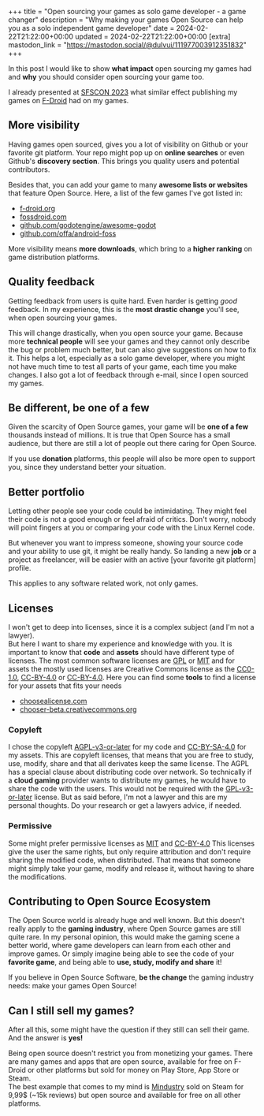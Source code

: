 +++
title = "Open sourcing your games as solo game developer - a game changer"
description = "Why making your games Open Source can help you as a solo independent game developer"
date = 2024-02-22T21:22:00+00:00
updated = 2024-02-22T21:22:00+00:00
[extra]
mastodon_link = "https://mastodon.social/@dulvui/111977003912351832"
+++

In this post I would like to show **what impact** open sourcing my games had and **why** you should consider open sourcing your game too.

I already presented at [SFSCON 2023](@/blog/sfscon-2023-fdroid/index.md) what similar effect publishing my games on [F-Droid](https://f-droid.org/) had on my games.

## More visibility
Having games open sourced, gives you a lot of visibility on Github or your favorite git platform.
Your repo might pop up on **online searches** or even Github's **discovery section**.
This brings you quality users and potential contributors.

Besides that, you can add your game to many **awesome lists or websites** that feature Open Source.
Here, a list of the few games I've got listed in:
- [f-droid.org](https://f-droid.org)
- [fossdroid.com](https://fossdroid.com)
- [github.com/godotengine/awesome-godot](https://github.com/godotengine/awesome-godot)
- [github.com/offa/android-foss](https://github.com/offa/android-foss)

More visibility means **more downloads**, which bring to a **higher ranking** on game distribution platforms.

## Quality feedback
Getting feedback from users is quite hard.
Even harder is getting *good* feedback.
In my experience, this is the **most drastic change** you'll see, when open sourcing your games.

This will change drastically, when you open source your game.
Because more **technical people** will see your games and they cannot only describe the bug or problem much better, but can also give suggestions on how to fix it.
This helps a lot, especially as a solo game developer, where you might not have much time to test all parts of your game, each time you make changes.
I also got a lot of feedback through e-mail, since I open sourced my games.

## Be different, be one of a few
Given the scarcity of Open Source games, your game will be **one of a few** thousands instead of millions.
It is true that Open Source has a small audience, but there are still a lot of people out there caring for Open Source.

If you use **donation** platforms, this people will also be more open to support you, since they understand better your situation. 

## Better portfolio
Letting other people see your code could be intimidating.
They might feel their code is not a good enough or feel afraid of critics.
Don't worry, nobody will point fingers at you or comparing your code with the Linux Kernel code.

But whenever you want to impress someone, showing your source code and your ability to use git, it might be really handy.
So landing a new **job** or a project as freelancer, will be easier with an active [your favorite git platform] profile.  

This applies to any software related work, not only games.

## Licenses
I won't get to deep into licenses, since it is a complex subject (and I'm not a lawyer).  
But here I want to share my experience and knowledge with you. 
It is important to know that **code** and **assets** should have different type of licenses.
The most common software licenses are [GPL](https://spdx.org/licenses/GPL-3.0-or-later.html) or [MIT](https://spdx.org/licenses/MIT.html) and for assets the mostly used licenses are Creative Commons license as the [CC0-1.0](https://spdx.org/licenses/CC0-1.0.html), [CC-BY-4.0](https://spdx.org/licenses/CC-BY-4.0.html) or [CC-BY-4.0](https://spdx.org/licenses/CC-BY-SA-4.0.html).
Here you can find some **tools** to find a license for your assets that fits your needs
- [choosealicense.com](https://choosealicense.com/)
- [chooser-beta.creativecommons.org](https://chooser-beta.creativecommons.org)  

### Copyleft
I chose the copyleft [AGPL-v3-or-later](https://spdx.org/licenses/AGPL-3.0-or-later.html) for my code and [CC-BY-SA-4.0](https://spdx.org/licenses/CC-BY-SA-4.0.html) for my assets.
This are copyleft licenses, that means that you are free to study, use, modify, share and that all derivates keep the same license.
The AGPL has a special clause about distributing code over network.
So technically if a **cloud gaming** provider wants to distribute my games, he would have to share the code with the users.
This would not be required with the [GPL-v3-or-later](https://spdx.org/licenses/GPL-3.0-or-later.html) license.
But as said before, I'm not a lawyer and this are my personal thoughts.
Do your research or get a lawyers advice, if needed.

### Permissive
Some might prefer permissive licenses as [MIT](https://spdx.org/licenses/MIT.html) and [CC-BY-4.0](https://spdx.org/licenses/CC-BY-4.0.html)
This licenses give the user the same rights, but only require attribution and don't require sharing the modified code, when distributed.
That means that someone might simply take your game, modify and release it, without having to share the modifications.

## Contributing to Open Source Ecosystem
The Open Source world is already huge and well known.
But this doesn't really apply to the **gaming industry**, where Open Source games are still quite rare.
In my personal opinion, this would make the gaming scene a better world, where game developers can learn from each other and improve games.
Or simply imagine being able to see the code of your **favorite game**, and being able to **use, study, modify and share** it!     

If you believe in Open Source Software, **be the change** the gaming industry needs: make your games Open Source! 

## Can I still sell my games?
After all this, some might have the question if they still can sell their game.
And the answer is **yes!**

Being open source doesn't restrict you from monetizing your games.
There are many games and apps that are open source, available for free on F-Droid or other platforms but sold for money on Play Store, App Store or Steam.  
The best example that comes to my mind is [Mindustry](https://mindustrygame.github.io/) sold on Steam for 9,99$ (~15k reviews) but open source and available for free on all other platforms.
